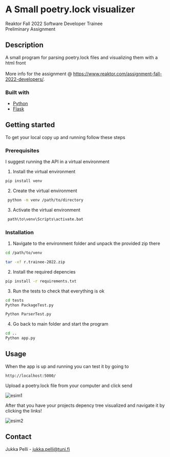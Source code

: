 # A Small poetry.lock visualizer
Reaktor Fall 2022 Software Developer Trainee\
Preliminary Assignment


## Description
A small program for parsing poetry.lock files and visualizing them with a html front\
\
More info for the assignment @ https://www.reaktor.com/assignment-fall-2022-developers/.


### Built with
* [Python](https://www.python.org/)
* [Flask](https://flask.palletsprojects.com/)


## Getting started
To get your local copy up and running follow these steps

### Prerequisites
I suggest running the API in a virtual environment

1. Install the virtual environment
  ```sh
  pip install venv
  ```
 2. Create the virtual environment
  ```sh
   python -m venv /path/to/directory
   ```
 3. Activate the virtual environment
  ```sh
   path\to\venv\Scripts\activate.bat
   ```


### Installation
1. Navigate to the environment folder and unpack the provided zip there
 ```sh
 cd /path/to/venv
 ```
 ```sh
 tar -xf r.trainee-2022.zip
 ```
 2. Install the required depencies
 ```sh
 pip install -r requirements.txt
 ```
 3. Run the tests to check that everything is ok
 ```sh
 cd tests
 Python PackageTest.py
 ```
 ```sh
 Python ParserTest.py
 ```
 4. Go back to main folder and start the program
 ```sh
 cd ..
 Python app.py
 ```


## Usage
 When the app is up and running you can test it by going to
 ```sh
 http://localhost:5000/
 ```
 Upload a poetry.lock file from your computer and click send
 
 ![esim1](https://user-images.githubusercontent.com/98524196/170256800-41d8e816-9b81-4044-8ff4-f1514d8dd67a.png)
 
 After that you have your projects depency tree visualized and navigate it by clicking the links!
 
 ![esim2](https://user-images.githubusercontent.com/98524196/170257238-37e50cc3-4268-4680-8c33-f2bdc64aa3b0.png)
 

## Contact
Jukka Pelli - jukka.pelli@tuni.fi
